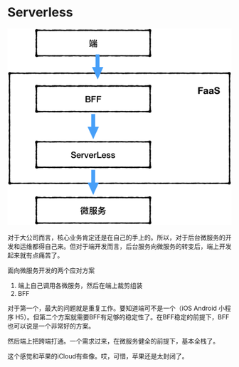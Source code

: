 # Serverless





![image-20200222122848989](端开发走势.assets/image-20200222122848989.png)



对于大公司而言，核心业务肯定还是在自己的手上的。所以，对于后台微服务的开发和运维都得自己来。但对于端开发而言，后台服务向微服务的转变后，端上开发起来就有点痛苦了。

面向微服务开发的两个应对方案

1. 端上自己调用各微服务，然后在端上裁剪组装
2. BFF

对于第一个，最大的问题就是重复工作。要知道端可不是一个（iOS Android 小程序 H5）。但第二个方案就需要BFF有足够的稳定性了。在BFF稳定的前提下，BFF也可以说是一个非常好的方案。

然后端上把跨端打通。一个需求过来，在微服务健全的前提下，基本全栈了。

这个感觉和苹果的iCloud有些像。哎，可惜，苹果还是太封闭了。